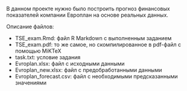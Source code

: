 В данном проекте нужно было построить прогноз финансовых показателей компании Европлан на основе реальных данных.

Описание файлов:

- TSE_exam.Rmd: файл R Markdown с выполненным заданием
- TSE_exam.pdf: то же самое, но скомпилированное в pdf-файл с помощью MiKTeX
- task.txt: условие задания
- Evroplan.xlsx: файл с исходными данными
- Evroplan_new.xlsx: файл с предобработанными данными
- Evroplan_forecast.csv: файл с необходимыми предсказанными значениями
